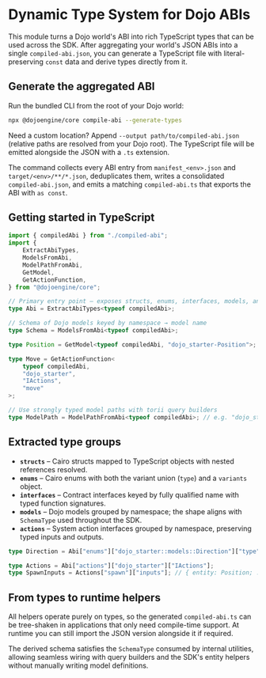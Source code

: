 # Dynamic Type System for Dojo ABIs

This module turns a Dojo world's ABI into rich TypeScript types that can be used across the SDK. After aggregating your world's JSON ABIs into a single `compiled-abi.json`, you can generate a TypeScript file with literal-preserving `const` data and derive types directly from it.

## Generate the aggregated ABI

Run the bundled CLI from the root of your Dojo world:

```bash
npx @dojoengine/core compile-abi --generate-types
```

Need a custom location? Append `--output path/to/compiled-abi.json` (relative paths are resolved from your Dojo root). The TypeScript file will be emitted alongside the JSON with a `.ts` extension.

The command collects every ABI entry from `manifest_<env>.json` and `target/<env>/**/*.json`, deduplicates them, writes a consolidated `compiled-abi.json`, and emits a matching `compiled-abi.ts` that exports the ABI with `as const`.

## Getting started in TypeScript

```ts
import { compiledAbi } from "./compiled-abi";
import {
    ExtractAbiTypes,
    ModelsFromAbi,
    ModelPathFromAbi,
    GetModel,
    GetActionFunction,
} from "@dojoengine/core";

// Primary entry point – exposes structs, enums, interfaces, models, and actions
type Abi = ExtractAbiTypes<typeof compiledAbi>;

// Schema of Dojo models keyed by namespace → model name
type Schema = ModelsFromAbi<typeof compiledAbi>;

type Position = GetModel<typeof compiledAbi, "dojo_starter-Position">;

type Move = GetActionFunction<
    typeof compiledAbi,
    "dojo_starter",
    "IActions",
    "move"
>;

// Use strongly typed model paths with torii query builders
type ModelPath = ModelPathFromAbi<typeof compiledAbi>; // e.g. "dojo_starter-Position"
```

## Extracted type groups

- **`structs`** – Cairo structs mapped to TypeScript objects with nested references resolved.
- **`enums`** – Cairo enums with both the variant union (`type`) and a `variants` object.
- **`interfaces`** – Contract interfaces keyed by fully qualified name with typed function signatures.
- **`models`** – Dojo models grouped by namespace; the shape aligns with `SchemaType` used throughout the SDK.
- **`actions`** – System action interfaces grouped by namespace, preserving typed inputs and outputs.

```ts
type Direction = Abi["enums"]["dojo_starter::models::Direction"]["type"]; // "Up" | "Down" | ...

type Actions = Abi["actions"]["dojo_starter"]["IActions"];
type SpawnInputs = Actions["spawn"]["inputs"]; // { entity: Position; ... }
```

## From types to runtime helpers

All helpers operate purely on types, so the generated `compiled-abi.ts` can be tree-shaken in applications that only need compile-time support. At runtime you can still import the JSON version alongside it if required.

The derived schema satisfies the `SchemaType` consumed by internal utilities, allowing seamless wiring with query builders and the SDK's entity helpers without manually writing model definitions.
